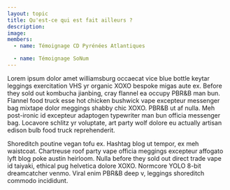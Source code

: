 ```yaml
---
layout: topic
title: Qu'est-ce qui est fait ailleurs ?
description:
image:
members:
  - name: Témoignage CD Pyrénées Atlantiques

  - name: Témoignage SoNum
---
```


Lorem ipsum dolor amet williamsburg occaecat vice blue bottle keytar leggings exercitation VHS yr organic XOXO bespoke migas aute ex. Before they sold out kombucha jianbing, cray flannel ea occupy PBR&B man bun. Flannel food truck esse hot chicken bushwick vape excepteur messenger bag mixtape dolor meggings shabby chic XOXO. PBR&B ut af nulla. Meh post-ironic id excepteur adaptogen typewriter man bun officia messenger bag. Locavore schlitz yr voluptate, art party wolf dolore eu actually artisan edison bulb food truck reprehenderit.

Shoreditch poutine vegan tofu ex. Hashtag blog ut tempor, ex meh waistcoat. Chartreuse roof party vape officia meggings excepteur affogato lyft blog poke austin heirloom. Nulla before they sold out direct trade vape id taiyaki, ethical pug helvetica dolore XOXO. Normcore YOLO 8-bit dreamcatcher venmo. Viral enim PBR&B deep v, leggings shoreditch commodo incididunt.
